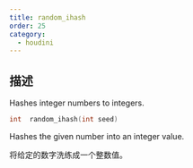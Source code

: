 ```yaml
---
title: random_ihash
order: 25
category:
  - houdini
---
```

    
## 描述

Hashes integer numbers to integers.

```c
int  random_ihash(int seed)
```

Hashes the given number into an integer value.

将给定的数字洗练成一个整数值。
